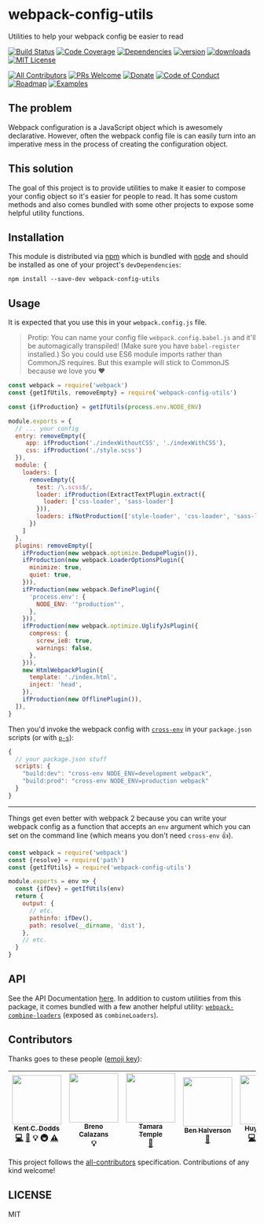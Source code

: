 # webpack-config-utils

Utilities to help your webpack config be easier to read

[![Build Status][build-badge]][build]
[![Code Coverage][coverage-badge]][coverage]
[![Dependencies][dependencyci-badge]][dependencyci]
[![version][version-badge]][package]
[![downloads][downloads-badge]][npm-stat]
[![MIT License][license-badge]][LICENSE]

[![All Contributors](https://img.shields.io/badge/all_contributors-6-orange.svg?style=flat-square)](#contributors)
[![PRs Welcome][prs-badge]][prs]
[![Donate][donate-badge]][donate]
[![Code of Conduct][coc-badge]][coc]
[![Roadmap][roadmap-badge]][roadmap]
[![Examples][examples-badge]][examples]

## The problem

Webpack configuration is a JavaScript object which is awesomely declarative. However, often the webpack config file is
can easily turn into an imperative mess in the process of creating the configuration object.

## This solution

The goal of this project is to provide utilities to make it easier to compose your config object so it's easier for
people to read. It has some custom methods and also comes bundled with some other projects to expose some helpful
utility functions.

## Installation

This module is distributed via [npm][npm] which is bundled with [node][node] and should
be installed as one of your project's `devDependencies`:

```
npm install --save-dev webpack-config-utils
```

## Usage

It is expected that you use this in your `webpack.config.js` file.

> Protip: You can name your config file `webpack.config.babel.js` and
> it'll be automagically transpiled! (Make sure you have
> `babel-register` installed.) So you could use ES6 module imports
> rather than CommonJS requires. But this example will stick to
> CommonJS because we love you ❤️

```javascript
const webpack = require('webpack')
const {getIfUtils, removeEmpty} = require('webpack-config-utils')

const {ifProduction} = getIfUtils(process.env.NODE_ENV)

module.exports = {
  // ... your config
  entry: removeEmpty({
     app: ifProduction('./indexWithoutCSS', './indexWithCSS'),
     css: ifProduction('./style.scss')
  }),
  module: {
    loaders: [
      removeEmpty({
        test: /\.scss$/,
        loader: ifProduction(ExtractTextPlugin.extract({
          loader: ['css-loader', 'sass-loader']
        })),
        loaders: ifNotProduction(['style-loader', 'css-loader', 'sass-loader'])
      })
    ]
  },
  plugins: removeEmpty([
    ifProduction(new webpack.optimize.DedupePlugin()),
    ifProduction(new webpack.LoaderOptionsPlugin({
      minimize: true,
      quiet: true,
    })),
    ifProduction(new webpack.DefinePlugin({
      'process.env': {
        NODE_ENV: '"production"',
      },
    })),
    ifProduction(new webpack.optimize.UglifyJsPlugin({
      compress: {
        screw_ie8: true,
        warnings: false,
      },
    })),
    new HtmlWebpackPlugin({
      template: './index.html',
      inject: 'head',
    }),
    ifProduction(new OfflinePlugin()),
  ]),
}
```

Then you'd invoke the webpack config with [`cross-env`][cross-env] in your `package.json` scripts (or with
[`p-s`][p-s]):

```js
{
  // your package.json stuff
  scripts: {
    "build:dev": "cross-env NODE_ENV=development webpack",
    "build:prod": "cross-env NODE_ENV=production webpack"
  }
}
```

---

Things get even better with webpack 2 because you can write your webpack config as a function that accepts an `env`
argument which you can set on the command line (which means you don't need `cross-env` 👍).

```javascript
const webpack = require('webpack')
const {resolve} = require('path')
const {getIfUtils} = require('webpack-config-utils')

module.exports = env => {
  const {ifDev} = getIfUtils(env)
  return {
    output: {
      // etc.
      pathinfo: ifDev(),
      path: resolve(__dirname, 'dist'),
    },
    // etc.
  }
}
```

## API

See the API Documentation [here][API Docs]. In addition to custom utilities from this package, it comes bundled with
a few another helpful utility: [`webpack-combine-loaders`](https://www.npmjs.com/package/webpack-combine-loaders) (exposed as `combineLoaders`).

## Contributors

Thanks goes to these people ([emoji key][emojis]):

<!-- ALL-CONTRIBUTORS-LIST:START - Do not remove or modify this section -->
| [<img src="https://avatars.githubusercontent.com/u/1500684?v=3" width="100px;"/><br /><sub>Kent C. Dodds</sub>](https://kentcdodds.com)<br />[💻](https://github.com/kentcdodds/webpack-config-utils/commits?author=kentcdodds) [📖](https://github.com/kentcdodds/webpack-config-utils/commits?author=kentcdodds) 💡 🚇 [⚠️](https://github.com/kentcdodds/webpack-config-utils/commits?author=kentcdodds) | [<img src="https://avatars.githubusercontent.com/u/284515?v=3" width="100px;"/><br /><sub>Breno Calazans</sub>](https://twitter.com/breno_calazans)<br />💡 | [<img src="https://avatars.githubusercontent.com/u/363583?v=3" width="100px;"/><br /><sub>Tamara Temple</sub>](http://tamouse.org)<br />[📖](https://github.com/kentcdodds/webpack-config-utils/commits?author=tamouse) | [<img src="https://avatars.githubusercontent.com/u/7907232?v=3" width="100px;"/><br /><sub>Ben Halverson</sub>](benhalverson.me)<br />[📖](https://github.com/kentcdodds/webpack-config-utils/commits?author=benhalverson) | [<img src="https://avatars.githubusercontent.com/u/7352279?v=3" width="100px;"/><br /><sub>Huy Nguyen</sub>](http://www.huy-nguyen.com/)<br />[💻](https://github.com/kentcdodds/webpack-config-utils/commits?author=huy-nguyen) [📖](https://github.com/kentcdodds/webpack-config-utils/commits?author=huy-nguyen) 💡 [⚠️](https://github.com/kentcdodds/webpack-config-utils/commits?author=huy-nguyen) | [<img src="https://avatars.githubusercontent.com/u/3419547?v=3" width="100px;"/><br /><sub>Ryan Johnson</sub>](https://github.com/ryandrewjohnson)<br />📝 |
| :---: | :---: | :---: | :---: | :---: | :---: |
<!-- ALL-CONTRIBUTORS-LIST:END -->

This project follows the [all-contributors][all-contributors] specification. Contributions of any kind welcome!

## LICENSE

MIT

[npm]: https://www.npmjs.com/
[node]: https://nodejs.org
[build-badge]: https://img.shields.io/travis/kentcdodds/webpack-config-utils.svg?style=flat-square
[build]: https://travis-ci.org/kentcdodds/webpack-config-utils
[coverage-badge]: https://img.shields.io/codecov/c/github/kentcdodds/webpack-config-utils.svg?style=flat-square
[coverage]: https://codecov.io/github/kentcdodds/webpack-config-utils
[dependencyci-badge]: https://dependencyci.com/github/kentcdodds/webpack-config-utils/badge?style=flat-square
[dependencyci]: https://dependencyci.com/github/kentcdodds/webpack-config-utils
[version-badge]: https://img.shields.io/npm/v/webpack-config-utils.svg?style=flat-square
[package]: https://www.npmjs.com/package/webpack-config-utils
[downloads-badge]: https://img.shields.io/npm/dm/webpack-config-utils.svg?style=flat-square
[npm-stat]: http://npm-stat.com/charts.html?package=webpack-config-utils&from=2016-04-01
[license-badge]: https://img.shields.io/npm/l/webpack-config-utils.svg?style=flat-square
[license]: https://github.com/kentcdodds/webpack-config-utils/blob/master/other/LICENSE
[prs-badge]: https://img.shields.io/badge/PRs-welcome-brightgreen.svg?style=flat-square
[prs]: http://makeapullrequest.com
[donate-badge]: https://img.shields.io/badge/$-support-green.svg?style=flat-square
[donate]: http://kcd.im/donate
[coc-badge]: https://img.shields.io/badge/code%20of-conduct-ff69b4.svg?style=flat-square
[coc]: https://github.com/kentcdodds/webpack-config-utils/blob/master/other/CODE_OF_CONDUCT.md
[roadmap-badge]: https://img.shields.io/badge/%F0%9F%93%94-roadmap-CD9523.svg?style=flat-square
[roadmap]: https://github.com/kentcdodds/webpack-config-utils/blob/master/other/ROADMAP.md
[examples-badge]: https://img.shields.io/badge/%F0%9F%92%A1-examples-8C8E93.svg?style=flat-square
[examples]: https://github.com/kentcdodds/webpack-config-utils/blob/master/other/EXAMPLES.md
[emojis]: https://github.com/kentcdodds/all-contributors#emoji-key
[all-contributors]: https://github.com/kentcdodds/all-contributors
[cross-env]: https://www.npmjs.com/package/cross-env
[p-s]: https://www.npmjs.com/package/p-s
[API Docs]: https://doclets.io/kentcdodds/webpack-config-utils/master
